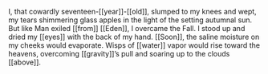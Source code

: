 I, that cowardly seventeen-[[year]]-[[old]], slumped to my knees and wept, my tears shimmering glass apples in the light of the setting autumnal sun. But like Man exiled [[from]] [[Eden]], I overcame the Fall. I stood up and dried my [[eyes]] with the back of my hand. [[Soon]], the saline moisture on my cheeks would evaporate. Wisps of [[water]] vapor would rise toward the heavens, overcoming [[gravity]]’s pull and soaring up to the clouds [[above]].